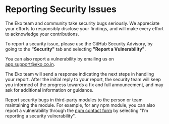 # Reporting Security Issues

The Eko team and community take security bugs seriously. We appreciate your efforts to responsibly disclose your findings, and will make every effort to acknowledge your contributions.

To report a security issue, please use the GitHub Security Advisory, by going to the **"Security"** tab and selecting **"Report a Vulnerability"**.

You can also report a vulnerability by emailing us on <app.support@eko.co.in>.

The Eko team will send a response indicating the next steps in handling your report. After the initial reply to your report, the security team will keep you informed of the progress towards a fix and full announcement, and may ask for additional information or guidance.

Report security bugs in third-party modules to the person or team maintaining the module. For example, for any npm module, you can also report a vulnerability through the [npm contact form](https://www.npmjs.com/support) by selecting "I'm reporting a security vulnerability".
